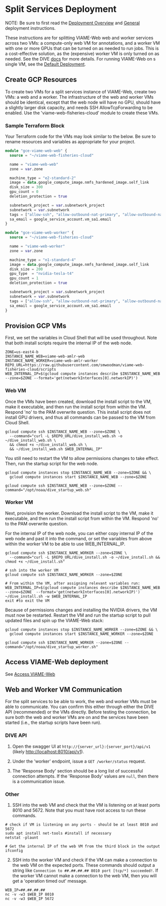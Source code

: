 # Split Services Deployment

NOTE: Be sure to first read the [Deployment Overview](deployment-overview.md) and [General](deployment-general.md) deployment instructions.

These instructions are for splitting VIAME-Web web and worker services across two VMs: a compute-only web VM for annotations, and a worker VM with one or more GPUs that can be turned on as needed to run jobs. This is a cost-effective solution, as the (expensive) worker VM is only turned on as needed. See the DIVE [docs](https://kitware.github.io/dive/Deployment-Docker-Compose/#splitting-services) for more details. For running VIAME-Web on s single VM, see the [Default Deployment](deployment-default.md).

## Create GCP Resources

To create two VMs for a split services instance of VIAME-Web, create two VMs: a web and a worker. The infrastructure of the web and worker VMs should be identical, except that the web node will have no GPU, should have a slightly larger disk capacity, and needs SSH AllowTcpForwarding to be enabled. Use the 'viame-web-fisheries-cloud' module to create these VMs. 

### Sample Terraform Block

Your Terraform code for the VMs may look similar to the below. Be sure to rename resources and variables as appropriate for your project.

```terraform
module "gce-viame-web-web" {
  source = "~/viame-web-fisheries-cloud"

  name = "viame-web-web"
  zone = var.zone

  machine_type = "e2-standard-2"
  image = data.google_compute_image.nmfs_hardened_image.self_link
  disk_size = 300
  gpu_count = 0
  deletion_protection = true

  subnetwork_project = var.subnetwork_project
  subnetwork = var.subnetwork
  tags = ["allow-ssh", "allow-outbound-nat-primary", "allow-outbound-nat-secondary", "viame-tag"]
  sa_email = google_service_account.vm_sa1.email
}

module "gce-viame-web-worker" {
  source = "~/viame-web-fisheries-cloud"

  name = "viame-web-worker"
  zone = var.zone

  machine_type = "n1-standard-4"
  image = data.google_compute_image.nmfs_hardened_image.self_link
  disk_size = 200
  gpu_type  = "nvidia-tesla-t4"
  gpu_count = 1
  deletion_protection = true

  subnetwork_project = var.subnetwork_project
  subnetwork = var.subnetwork
  tags = ["allow-ssh", "allow-outbound-nat-primary", "allow-outbound-nat-secondary", "viame-tag"]
  sa_email = google_service_account.vm_sa1.email
}
```

## Provision GCP VMs

First, we set the variables in Cloud Shell that will be used throughout. Note that both install scripts require the internal IP of the web node.

```shell
ZONE=us-east4-b
INSTANCE_NAME_WEB=viame-web-amlr-web
INSTANCE_NAME_WORKER=viame-web-amlr-worker
REPO_URL=https://raw.githubusercontent.com/smwoodman/viame-web-fisheries-cloud/scripts
WEB_INTERNAL_IP=$(gcloud compute instances describe $INSTANCE_NAME_WEB --zone=$ZONE --format='get(networkInterfaces[0].networkIP)')
```

### Web VM

Once the VMs have been created, download the install script to the VM, make it executable, and then run the install script from within the VM. Respond 'no' to the PAM overwrite question. This install script does not install GPU drivers, and thus all commands can be passed to the VM from Cloud Shell.

```shell
gcloud compute ssh $INSTANCE_NAME_WEB --zone=$ZONE \
  --command="curl -L $REPO_URL/dive_install_web.sh -o ~/dive_install_web.sh \
  && chmod +x ~/dive_install_web.sh \
  && ~/dive_install_web.sh $WEB_INTERNAL_IP"
```

You still need to restart the VM to allow permissions changes to take effect. Then, run the startup script for the web node.

```shell
gcloud compute instances stop $INSTANCE_NAME_WEB --zone=$ZONE && \
  gcloud compute instances start $INSTANCE_NAME_WEB --zone=$ZONE

gcloud compute ssh $INSTANCE_NAME_WEB --zone=$ZONE --command="/opt/noaa/dive_startup_web.sh"
```

### Worker VM

Next, provision the worker. Download the install script to the VM, make it executable, and then run the install script from within the VM. Respond 'no' to the PAM overwrite question.

For the internal IP of the web node, you can either copy internal IP of the web node and past it into the command, or set the variables from above within the worker VM to be able to use WEB_INTERNAL_IP.

```shell
gcloud compute ssh $INSTANCE_NAME_WORKER --zone=$ZONE \
  --command="curl -L $REPO_URL/dive_install.sh -o ~/dive_install.sh && chmod +x ~/dive_install.sh"

# ssh into the worker VM
gcloud compute ssh $INSTANCE_NAME_WORKER --zone=$ZONE 

# From within the VM, after assigning relevant variables run:
WEB_INTERNAL_IP=$(gcloud compute instances describe $INSTANCE_NAME_WEB --zone=$ZONE  --format='get(networkInterfaces[0].networkIP)')
~/dive_install.sh -w $WEB_INTERNAL_IP
exit #to exit the VM
```

Because of permissions changes and installing the NVIDIA drivers, the VM must now be restarted. Restart the VM and run the startup script to pull updated files and spin up the VIAME-Web stack:

```shell
gcloud compute instances stop $INSTANCE_NAME_WORKER --zone=$ZONE && \
  gcloud compute instances start $INSTANCE_NAME_WORKER --zone=$ZONE

gcloud compute ssh $INSTANCE_NAME_WORKER --zone=$ZONE --command="/opt/noaa/dive_startup_worker.sh"
```

## Access VIAME-Web deployment

See [Access VIAME-Web](deployment-access.md)

## Web and Worker VM Communication

For the split services to be able to work, the web and worker VMs must be able to communicate. You can confirm this either through either the DIVE API (recommended) or the VMs directly. Before testing the connection, be sure both the web and worker VMs are on and the services have been started (i.e., the startup scripts have been run). 

### DIVE API

1) Open the swagger UI at `http://{server_url}:{server_port}/api/v1` (likely <http://localhost:8010/api/v1>).

2) Under the 'worker' endpoint, issue a `GET /worker/status` request. 

3) The 'Response Body' section should be a long list of successful connection attempts. If the 'Response Body' values are `null`, then there is a communication issue.

### Other

1) SSH into the web VM and check that the VM is listening on at least ports 8010 and 5672. Note that you must have root access to run these commands.

```shell
# check if VM is listening on any ports - should be at least 8010 and 5672 
sudo apt install net-tools #install if necessary 
netstat -plaunt

# Get the internal IP of the web VM from the third block in the output
ifconfig
````

2) SSH into the worker VM and check if the VM can make a connection to the web VM on the expected ports. These commands should output a string like `Connection to ##.##.##.## 8010 port [tcp/*] succeeded!`. If the worker VM cannot make a connection to the web VM, then you will get a 'operation timed out' message.

```shell
WEB_IP=##.##.##.##
nc -v -w3 $WEB_IP 8010
nc -v -w3 $WEB_IP 5672

````
